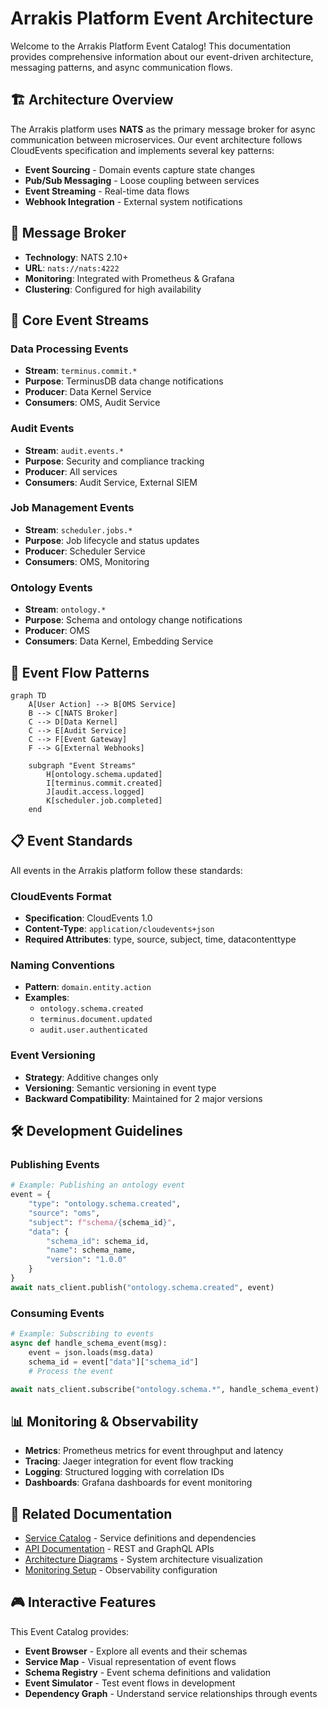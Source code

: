 # Arrakis Platform Event Architecture

Welcome to the Arrakis Platform Event Catalog! This documentation provides comprehensive information about our event-driven architecture, messaging patterns, and async communication flows.

## 🏗️ Architecture Overview

The Arrakis platform uses **NATS** as the primary message broker for async communication between microservices. Our event architecture follows CloudEvents specification and implements several key patterns:

- **Event Sourcing** - Domain events capture state changes
- **Pub/Sub Messaging** - Loose coupling between services
- **Event Streaming** - Real-time data flows
- **Webhook Integration** - External system notifications

## 📡 Message Broker

- **Technology**: NATS 2.10+
- **URL**: `nats://nats:4222`
- **Monitoring**: Integrated with Prometheus & Grafana
- **Clustering**: Configured for high availability

## 🎯 Core Event Streams

### Data Processing Events
- **Stream**: `terminus.commit.*`
- **Purpose**: TerminusDB data change notifications
- **Producer**: Data Kernel Service
- **Consumers**: OMS, Audit Service

### Audit Events
- **Stream**: `audit.events.*`
- **Purpose**: Security and compliance tracking
- **Producer**: All services
- **Consumers**: Audit Service, External SIEM

### Job Management Events
- **Stream**: `scheduler.jobs.*`
- **Purpose**: Job lifecycle and status updates
- **Producer**: Scheduler Service
- **Consumers**: OMS, Monitoring

### Ontology Events
- **Stream**: `ontology.*`
- **Purpose**: Schema and ontology change notifications
- **Producer**: OMS
- **Consumers**: Data Kernel, Embedding Service

## 🔄 Event Flow Patterns

```mermaid
graph TD
    A[User Action] --> B[OMS Service]
    B --> C[NATS Broker]
    C --> D[Data Kernel]
    C --> E[Audit Service]
    C --> F[Event Gateway]
    F --> G[External Webhooks]

    subgraph "Event Streams"
        H[ontology.schema.updated]
        I[terminus.commit.created]
        J[audit.access.logged]
        K[scheduler.job.completed]
    end
```

## 📋 Event Standards

All events in the Arrakis platform follow these standards:

### CloudEvents Format
- **Specification**: CloudEvents 1.0
- **Content-Type**: `application/cloudevents+json`
- **Required Attributes**: type, source, subject, time, datacontenttype

### Naming Conventions
- **Pattern**: `domain.entity.action`
- **Examples**:
  - `ontology.schema.created`
  - `terminus.document.updated`
  - `audit.user.authenticated`

### Event Versioning
- **Strategy**: Additive changes only
- **Versioning**: Semantic versioning in event type
- **Backward Compatibility**: Maintained for 2 major versions

## 🛠️ Development Guidelines

### Publishing Events
```python
# Example: Publishing an ontology event
event = {
    "type": "ontology.schema.created",
    "source": "oms",
    "subject": f"schema/{schema_id}",
    "data": {
        "schema_id": schema_id,
        "name": schema_name,
        "version": "1.0.0"
    }
}
await nats_client.publish("ontology.schema.created", event)
```

### Consuming Events
```python
# Example: Subscribing to events
async def handle_schema_event(msg):
    event = json.loads(msg.data)
    schema_id = event["data"]["schema_id"]
    # Process the event

await nats_client.subscribe("ontology.schema.*", handle_schema_event)
```

## 📊 Monitoring & Observability

- **Metrics**: Prometheus metrics for event throughput and latency
- **Tracing**: Jaeger integration for event flow tracking
- **Logging**: Structured logging with correlation IDs
- **Dashboards**: Grafana dashboards for event monitoring

## 🔗 Related Documentation

- [Service Catalog](../catalog-info.yaml) - Service definitions and dependencies
- [API Documentation](../build/index.html) - REST and GraphQL APIs
- [Architecture Diagrams](../diagrams/) - System architecture visualization
- [Monitoring Setup](../monitoring/) - Observability configuration

## 🎮 Interactive Features

This Event Catalog provides:

- **Event Browser** - Explore all events and their schemas
- **Service Map** - Visual representation of event flows
- **Schema Registry** - Event schema definitions and validation
- **Event Simulator** - Test event flows in development
- **Dependency Graph** - Understand service relationships through events
